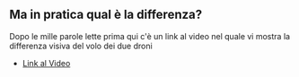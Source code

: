 ## Ma in pratica qual è la differenza?

Dopo le mille parole lette prima qui c'è un link al video nel quale vi mostra la differenza visiva del volo dei due droni

- [Link al Video](https://www.youtube.com/watch?v=aKMp78gbPC4)